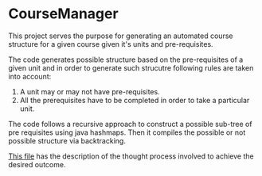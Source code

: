 # CourseManager

This project serves the purpose for generating an automated course structure for a given course given it's units and pre-requisites.

The code generates possible structure based on the pre-requisites of a given unit and in order to generate such strucutre following rules are taken into account: 

1. A unit may or may not have pre-requisites.
2. All the prerequisites have to be completed in order to take a particular unit.


The code follows a recursive approach to construct a possible sub-tree of pre requisites using java hashmaps. Then it compiles the possible or not possible structure via backtracking.

[This file](https://github.com/usamaSaddiq/CourseManager/blob/master/CourseManager/description.md) has the description of the thought process involved to achieve the desired outcome.
